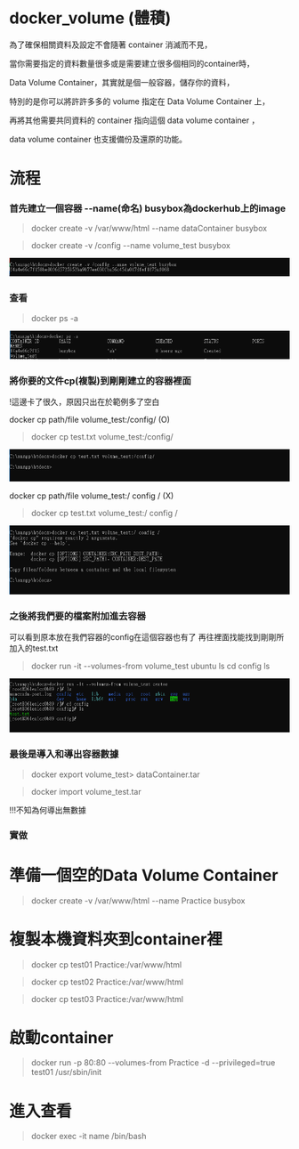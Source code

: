 # docker_volume (體積)
為了確保相關資料及設定不會隨著 container 消滅而不見，

當你需要指定的資料數量很多或是需要建立很多個相同的container時，

Data Volume Container，其實就是個一般容器，儲存你的資料，

特別的是你可以將許許多多的 volume 指定在 Data Volume Container 上，

再將其他需要共同資料的 container 指向這個 data volume container ，

data volume container 也支援備份及還原的功能。

# 流程

### 首先建立一個容器 --name(命名)  busybox為dockerhub上的image

>docker create -v /var/www/html --name dataContainer busybox

>docker create -v /config --name volume_test busybox

![](https://github.com/a121514191/docker_volume/blob/master/create_volume.PNG)

### 查看

>docker ps -a 

![](https://github.com/a121514191/docker_volume/blob/master/ps_create_volume.PNG)

### 將你要的文件cp(複製)到剛剛建立的容器裡面

!這邊卡了很久，原因只出在於範例多了空白

docker cp path/file volume_test:/config/ (O)
>docker cp test.txt volume_test:/config/ 

![](https://github.com/a121514191/docker_volume/blob/master/O.PNG)

docker cp path/file volume_test:/ config / (X)
>docker cp test.txt volume_test:/ config / 

![](https://github.com/a121514191/docker_volume/blob/master/X.PNG)



### 之後將我們要的檔案附加進去容器

可以看到原本放在我們容器的config在這個容器也有了
再往裡面找能找到剛剛所加入的test.txt

>docker run -it --volumes-from volume_test ubuntu 
>ls
>cd config
>ls

![](https://github.com/a121514191/docker_volume/blob/master/volume-from.PNG)

### 最後是導入和導出容器數據

>docker export  volume_test> dataContainer.tar

>docker import  volume_test.tar

!!!不知為何導出無數據

### 實做

# 準備一個空的Data Volume Container

>docker create -v /var/www/html --name Practice busybox

# 複製本機資料夾到container裡

>docker cp test01 Practice:/var/www/html

>docker cp test02 Practice:/var/www/html

>docker cp test03 Practice:/var/www/html

# 啟動container 

>docker run -p 80:80 --volumes-from Practice -d --privileged=true test01 /usr/sbin/init

# 進入查看

>docker exec -it name /bin/bash


